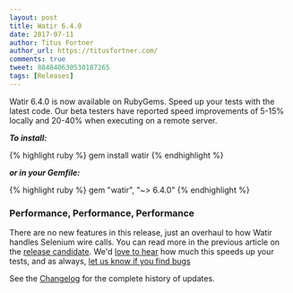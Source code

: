 ```yaml
---
layout: post
title: Watir 6.4.0
date: 2017-07-11
author: Titus Fortner
author_url: https://titusfortner.com/
comments: true
tweet: 884840630530187265
tags: [Releases]
---
```


Watir 6.4.0 is now available on RubyGems. Speed up your tests with the latest code.
Our beta testers have reported speed improvements 
of 5-15% locally and 20-40% when executing on a remote server. 
<!--more-->

***To install:***

{% highlight ruby %}
gem install watir
{% endhighlight %}

***or in your Gemfile:*** 

{% highlight ruby %}
gem "watir", "~> 6.4.0"
{% endhighlight %}
<br/>

### Performance, Performance, Performance

There are no new features in this release, just an overhaul to how Watir handles 
Selenium wire calls. You can read more in the previous article on the 
[release candidate](/watir-6-4-rc1). We'd [love to hear](https://twitter.com/watir_team) 
how much this speeds up your tests, and as always, 
[let us know if you find bugs](https://github.com/watir/watir/issues)
<br/>

See the [Changelog](https://github.com/watir/watir/blob/main/CHANGES.md) 
for the complete history of updates.

